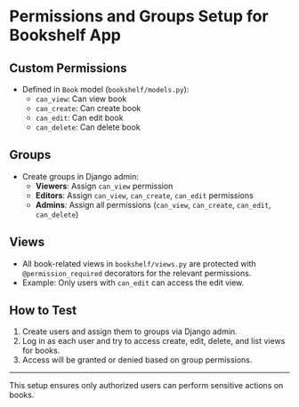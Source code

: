 # Permissions and Groups Setup for Bookshelf App

## Custom Permissions
- Defined in `Book` model (`bookshelf/models.py`):
  - `can_view`: Can view book
  - `can_create`: Can create book
  - `can_edit`: Can edit book
  - `can_delete`: Can delete book

## Groups
- Create groups in Django admin:
  - **Viewers**: Assign `can_view` permission
  - **Editors**: Assign `can_view`, `can_create`, `can_edit` permissions
  - **Admins**: Assign all permissions (`can_view`, `can_create`, `can_edit`, `can_delete`)

## Views
- All book-related views in `bookshelf/views.py` are protected with `@permission_required` decorators for the relevant permissions.
- Example: Only users with `can_edit` can access the edit view.

## How to Test
1. Create users and assign them to groups via Django admin.
2. Log in as each user and try to access create, edit, delete, and list views for books.
3. Access will be granted or denied based on group permissions.

---

This setup ensures only authorized users can perform sensitive actions on books.
